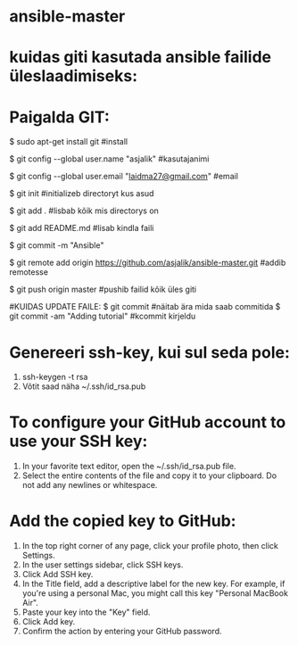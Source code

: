 # ansible-master
# kuidas giti kasutada ansible failide üleslaadimiseks:

# Paigalda GIT:
$ sudo apt-get install git #install

$ git config --global user.name "asjalik" #kasutajanimi

$ git config --global user.email "laidma27@gmail.com" #email

$ git init #initializeb directoryt kus asud 

$ git add . #lisbab kõik mis directorys on

$ git add README.md #lisab kindla faili

$ git commit -m "Ansible"

$ git remote add origin https://github.com/asjalik/ansible-master.git #addib remotesse

$ git push origin master #pushib failid kõik üles giti

#KUIDAS UPDATE FAILE:
$ git commit #näitab ära mida saab commitida
$ git commit -am "Adding tutorial" #kcommit kirjeldu

# Genereeri ssh-key, kui sul seda pole:
   1. ssh-keygen -t rsa
   2. Võtit saad näha ~/.ssh/id_rsa.pub
# To configure your GitHub account to use your SSH key:
   1. In your favorite text editor, open the ~/.ssh/id_rsa.pub file.
   2. Select the entire contents of the file and copy it to your clipboard. Do not add any newlines or whitespace.
# Add the copied key to GitHub:
   1. In the top right corner of any page, click your profile photo, then click Settings. 
   2. In the user settings sidebar, click SSH keys.
   3. Click Add SSH key. 
   4. In the Title field, add a descriptive label for the new key. For example, if you're using a personal Mac, you might call this key "Personal MacBook Air".
   5. Paste your key into the "Key" field. 
   6. Click Add key. 
   7. Confirm the action by entering your GitHub password.
